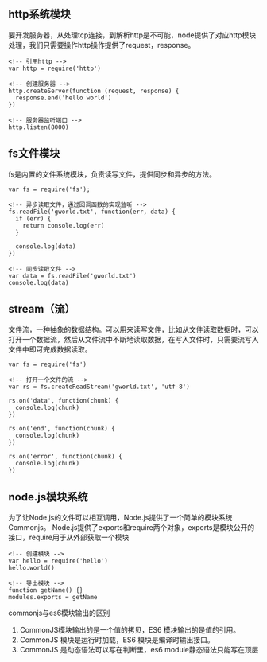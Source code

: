 ## http系统模块
  要开发服务器，从处理tcp连接，到解析http是不可能，node提供了对应http模块处理，我们只需要操作http操作提供了request，response。

  ```
  <!-- 引用http -->
  var http = require('http')

  <!-- 创建服务器 -->
  http.createServer(function (request, response) {
    response.end('hello world')
  })

  <!-- 服务器监听端口 -->
  http.listen(8000)
  ```

## fs文件模块
  fs是内置的文件系统模块，负责读写文件，提供同步和异步的方法。

  ```
  var fs = require('fs');

  <!-- 异步读取文件，通过回调函数的实现监听 -->
  fs.readFile('gworld.txt', function(err, data) {
    if (err) {
      return console.log(err)
    }
  
    console.log(data)
  })

  <!-- 同步读取文件 -->
  var data = fs.readFile('gworld.txt')
  console.log(data)
  ```

## stream（流）
  文件流，一种抽象的数据结构。可以用来读写文件，比如从文件读取数据时，可以打开一个数据流，然后从文件流中不断地读取数据，在写入文件时，只需要流写入文件中即可完成数据读取。

  ```
  var fs = require('fs')

  <!-- 打开一个文件的流 -->
  var rs = fs.createReadStream('gworld.txt', 'utf-8')

  rs.on('data', function(chunk) {
    console.log(chunk)
  })

  rs.on('end', function(chunk) {
    console.log(chunk)
  })
  
  rs.on('error', function(chunk) {
    console.log(chunk)
  })
  ```

## node.js模块系统
为了让Node.js的文件可以相互调用，Node.js提供了一个简单的模块系统Commonjs。
Node.js提供了exports和require两个对象，exports是模块公开的接口，require用于从外部获取一个模块

```
<!-- 创建模块 -->
var hello = require('hello')
hello.world()

<!-- 导出模块 -->
function getName() {}
modules.exports = getName
```

commonjs与es6模块输出的区别
1. CommonJS模块输出的是一个值的拷贝，ES6 模块输出的是值的引用。
2. CommonJS 模块是运行时加载，ES6 模块是编译时输出接口。
3. CommonJS 是动态语法可以写在判断里，es6 module静态语法只能写在顶层
 